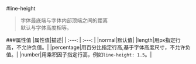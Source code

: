 #line-height

>字体最底端与字体内部顶端之间的距离<br/>
>默认与字体高度相等。


###属性值
|属性值|描述|
| :---: | :---: |
|normal|默认值|
|length|用px指定行高，不允许负值。|
|percentage|用百分比指定行高,基于字体高度尺寸，不允许负值。|
|number|用乘积因子指定行高，例如`line-height: 1.5`。|
